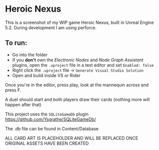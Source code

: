 # Heroic Nexus

This is a screenshot of my WIP game Heroic Nexus, built in Unreal Engine 5.2. During development I am using perforce.

## To run:
- Go into the folder
- If you **don't** own the *Electronic Nodes* and *Node Graph Assistant* plugins, open the `.uproject` file in a text editor and set `Enabled: false`
- Right click the `.uproject` file -> `Generate Visual Studio Solution`
- Open and build inside VS or Rider

Once you're in the editor, press play, look at the mannequin across and press F.

A duel should start and both players draw their cards (nothing more will happen after that)

This project uses the `SQLiteGameDb` plugin https://github.com/Ysgrathe/SQLiteGameDb/

The .db file can be found in Content/Database

ALL CARD ART IS PLACEHOLDER AND WILL BE REPLACED ONCE ORIGINAL ASSETS HAVE BEEN CREATED